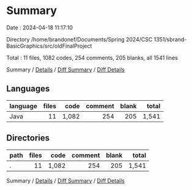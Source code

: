 # Summary

Date : 2024-04-18 11:17:10

Directory /home/brandonef/Documents/Spring 2024/CSC 1351/sbrand-BasicGraphics/src/oldFinalProject

Total : 11 files,  1082 codes, 254 comments, 205 blanks, all 1541 lines

Summary / [Details](details.md) / [Diff Summary](diff.md) / [Diff Details](diff-details.md)

## Languages
| language | files | code | comment | blank | total |
| :--- | ---: | ---: | ---: | ---: | ---: |
| Java | 11 | 1,082 | 254 | 205 | 1,541 |

## Directories
| path | files | code | comment | blank | total |
| :--- | ---: | ---: | ---: | ---: | ---: |
| . | 11 | 1,082 | 254 | 205 | 1,541 |

Summary / [Details](details.md) / [Diff Summary](diff.md) / [Diff Details](diff-details.md)